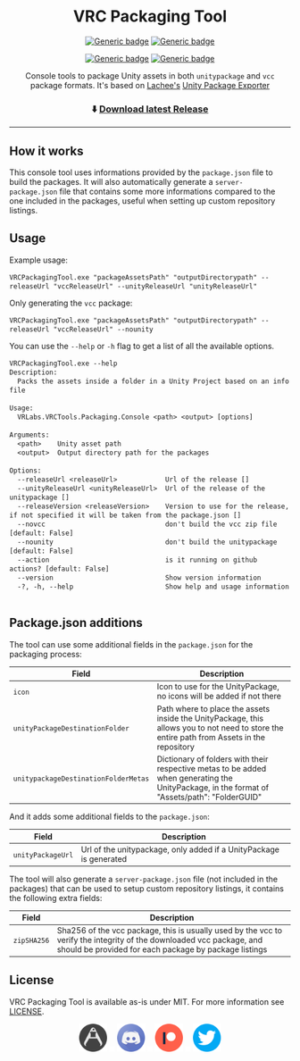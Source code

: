 <div align="center">

# VRC Packaging Tool

[![Generic badge](https://img.shields.io/github/downloads/VRLabs/VRCTools-Packaging/total?label=Downloads)](https://github.com/VRLabs/VRCTools-Packaging/releases/latest)
[![Generic badge](https://img.shields.io/badge/License-MIT-informational.svg)](https://github.com/VRLabs/VRCTools-Packaging/blob/main/LICENSE)

[![Generic badge](https://img.shields.io/discord/706913824607043605?color=%237289da&label=DISCORD&logo=Discord&style=for-the-badge)](https://discord.vrlabs.dev/)
[![Generic badge](https://img.shields.io/endpoint.svg?url=https%3A%2F%2Fshieldsio-patreon.vercel.app%2Fapi%3Fusername%3Dvrlabs%26type%3Dpatrons&style=for-the-badge)](https://patreon.vrlabs.dev/)

Console tools to package Unity assets in both `unitypackage` and `vcc` package formats. It's based on [Lachee's](https://github.com/Lachee) [Unity Package Exporter](https://github.com/Lachee/Unity-Package-Exporter)

### ⬇️ [Download latest Release](https://github.com/VRLabs/VRCTools-Packaging/releases/latest)

</div>

---

## How it works

This console tool uses informations provided by the `package.json` file to build the packages. It will also automatically generate a `server-package.json` file that contains some more informations compared to the one included in the packages, useful when setting up custom repository listings.

## Usage

Example usage:

```
VRCPackagingTool.exe "packageAssetsPath" "outputDirectorypath" --releaseUrl "vccReleaseUrl" --unityReleaseUrl "unityReleaseUrl"   
```

Only generating the `vcc` package:

```
VRCPackagingTool.exe "packageAssetsPath" "outputDirectorypath" --releaseUrl "vccReleaseUrl" --nounity  
```

You can use the `--help` or `-h` flag to get a list of all the available options.

```
VRCPackagingTool.exe --help       
Description:                                                                                                
  Packs the assets inside a folder in a Unity Project based on an info file

Usage:
  VRLabs.VRCTools.Packaging.Console <path> <output> [options]

Arguments:
  <path>    Unity asset path
  <output>  Output directory path for the packages

Options:
  --releaseUrl <releaseUrl>            Url of the release []
  --unityReleaseUrl <unityReleaseUrl>  Url of the release of the unitypackage []
  --releaseVersion <releaseVersion>    Version to use for the release, if not specified it will be taken from the package.json []
  --novcc                              don't build the vcc zip file [default: False]
  --nounity                            don't build the unitypackage [default: False]
  --action                             is it running on github actions? [default: False]
  --version                            Show version information
  -?, -h, --help                       Show help and usage information


```



## Package.json additions

The tool can use some additional fields in the `package.json` for the packaging process:

| Field                                | Description                                                                                                                                                            |
|--------------------------------------|------------------------------------------------------------------------------------------------------------------------------------------------------------------------|
| `icon`                               | Icon to use for the UnityPackage, no icons will be added if not there                                                                                                  |
| `unityPackageDestinationFolder`      | Path where to place the assets inside the UnityPackage, this allows you to not need to store the entire path from Assets in the repository                             |
| `unitypackageDestinationFolderMetas` | Dictionary of folders with their respective metas to be added when generating the UnityPackage, in the format of "Assets/path": "FolderGUID"                           |

And it adds some additional fields to the `package.json`:

| Field             | Description                                                        |
|-------------------|--------------------------------------------------------------------|
| `unityPackageUrl` | Url of the unitypackage, only added if a UnityPackage is generated |

The tool will also generate a `server-package.json` file (not included in the packages) that can be used to setup custom repository listings, it contains the following extra fields:

| Field       | Description                                                                                                                                                                   |
|-------------|-------------------------------------------------------------------------------------------------------------------------------------------------------------------------------|
| `zipSHA256` | Sha256 of the vcc package, this is usually used by the vcc to verify the integrity of the downloaded vcc package, and should be provided for each package by package listings |

## License

VRC Packaging Tool is available as-is under MIT. For more information see [LICENSE](https://github.com/VRLabs/VRCTools-Packaging/blob/main/LICENSE).

<div align="center">

[<img src="https://github.com/VRLabs/Resources/raw/main/Icons/VRLabs.png" width="50" height="50">](https://vrlabs.dev "VRLabs")
<img src="https://github.com/VRLabs/Resources/raw/main/Icons/Empty.png" width="10">
[<img src="https://github.com/VRLabs/Resources/raw/main/Icons/Discord.png" width="50" height="50">](https://discord.vrlabs.dev/ "VRLabs")
<img src="https://github.com/VRLabs/Resources/raw/main/Icons/Empty.png" width="10">
[<img src="https://github.com/VRLabs/Resources/raw/main/Icons/Patreon.png" width="50" height="50">](https://patreon.vrlabs.dev/ "VRLabs")
<img src="https://github.com/VRLabs/Resources/raw/main/Icons/Empty.png" width="10">
[<img src="https://github.com/VRLabs/Resources/raw/main/Icons/Twitter.png" width="50" height="50">](https://twitter.com/vrlabsdev "VRLabs")

</div>
